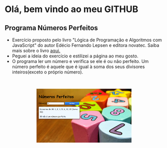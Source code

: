 # Olá, bem vindo ao meu GITHUB

## Programa Números Perfeitos

- Exercício proposto pelo livro "Lógica de Programação e Algoritmos com JavaScript" do autor Edécio Fernando Lepsen e editora novatec. Saiba mais sobre o livro [aqui.](<https://leitura.com.br/logica-de-programacao-e-algoritmos-com-javascript-L006-9788575226568#:~:text=L%C3%B3gica%20de%20programa%C3%A7%C3%A3o%20e%20algoritmos%20com%20JavaScript&text=Os%20conte%C3%BAdos%20abordados%20em%20L%C3%B3gica,imp%C3%B5em%20algumas%20dificuldades%20aos%20iniciantes.>)
- Peguei a ideia do exercício e estilizei a página ao meu gosto.
- O programa ler um número e verifica se ele é ou não perfeito. Um número perfeito é 
aquele que é igual à soma dos seus divisores inteiros(exceto o próprio número).

<br><p align="center">
  <img alt="capa" src="capa.png" width="60%">
</p>
